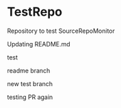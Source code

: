# TestRepo
Repository to test SourceRepoMonitor

Updating README.md

test

readme branch

new test branch

testing PR again
